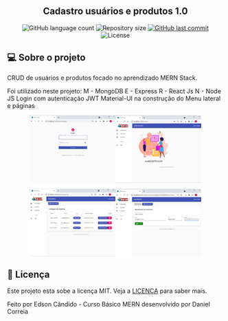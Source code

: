 
<h2 align="center"> 
	Cadastro usuários e produtos 1.0 
</h2>

<p align="center">
  <img alt="GitHub language count" src="https://img.shields.io/github/languages/count/EdsonCandido73/MERN-Stack?color=%2304D361">

  <img alt="Repository size" src="https://img.shields.io/github/repo-size/EdsonCandido73/MERN-Stack">

  <a href="https://github.com/EdsonCandido73/MERN-Stack/commits/master">
    <img alt="GitHub last commit" src="https://img.shields.io/github/last-commit/EdsonCandido73/MERN-Stack">
  </a>
  
  <img alt="License" src="https://img.shields.io/badge/license-MIT-brightgreen">
</p>


## 💻 Sobre o projeto

CRUD de usuários e produtos focado no aprendizado MERN Stack.

Foi utilizado neste projeto:
M - MongoDB
E - Express
R - React Js
N - Node JS
Login com autenticação JWT
Material-UI na construção do Menu lateral e páginas

<p align="center" style="display: flex; align-items: flex-start; justify-content: center;">
   <img alt="Pagina Login" title="Login" src="./.github/login.jpg" width="200px">
   <img alt="Pagina Dashboard" title="Dashboard" src="./.github/dashboard.jpg" width="200px">
</p>

<p align="center" style="display: flex; align-items: flex-start; justify-content: center;">
   <img alt="Pagina Listagem Usuarios" title="Listagem Usuarios" src="./.github/listagem_usuarios.jpg" width="200px">
   <img alt="Pagina Atualizacao Usuarios" title="Atualizacao Usuarios" src="./.github/atualizacao_usuarios.jpg" width="200px">
</p>

## 📝 Licença

Este projeto esta sobe a licença MIT. Veja a [LICENÇA](license) para saber mais.

Feito por Edson Cândido - Curso Básico MERN desenvolvido por Daniel Correia

[nodejs]: https://nodejs.org/
[reactjs]: https://reactjs.org
[license]: https://opensource.org/licenses/MIT
